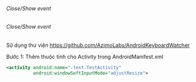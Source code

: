 ###### Close/Show event
######


###### Close/Show event

Sử dụng thư viện https://github.com/AzimoLabs/AndroidKeyboardWatcher

Bước 1: Thêm thuộc tính cho Activity trong AndroidManifest.xml

```xml
<activity android:name=".test.TestActivity"
	      android:windowSoftInputMode="adjustResize">
```
		 
